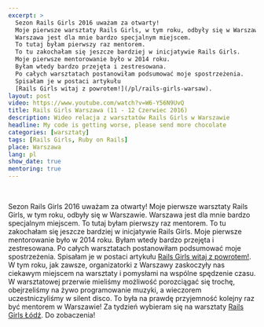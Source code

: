```yaml
---
excerpt: >
  Sezon Rails Girls 2016 uważam za otwarty!
  Moje pierwsze warsztaty Rails Girls, w tym roku, odbyły się w Warszawie.
  Warszawa jest dla mnie bardzo specjalnym miejscem.
  To tutaj byłam pierwszy raz mentorem.
  To tu zakochałam się jeszcze bardziej w inicjatywie Rails Girls.
  Moje pierwsze mentorowanie było w 2014 roku.
  Byłam wtedy bardzo przejęta i zestresowana.
  Po całych warsztatach postanowiłam podsumować moje spostrzeżenia.
  Spisałam je w postaci artykułu
  [Rails Girls witaj z powrotem!](/pl/rails-girls-warsaw).
layout: post
video: https://www.youtube.com/watch?v=W6-Y56N9UvQ
title: Rails Girls Warszawa (11 - 12 Czerwiec 2016)
description: Wideo relacja z warsztatów Rails Girls w Warszawie
headline: My code is getting worse, please send more chocolate
categories: [warsztaty]
tags: [Rails Girls, Ruby on Rails]
place: Warszawa
lang: pl
show_date: true
mentoring: true
---
```


<br>

Sezon Rails Girls 2016 uważam za otwarty! Moje pierwsze warsztaty Rails Girls, w tym roku, odbyły się w Warszawie. Warszawa jest dla mnie bardzo specjalnym miejscem. To tutaj byłam pierwszy raz mentorem. To tu zakochałam się jeszcze bardziej w inicjatywie Rails Girls. Moje pierwsze mentorowanie było w 2014 roku. Byłam wtedy bardzo przejęta i zestresowana. Po całych warsztatach postanowiłam podsumować moje spostrzeżenia. Spisałam je w postaci artykułu [Rails Girls witaj z powrotem!]({{site.baseurl}}/rails-girls-warsaw "Rails Girls Warsaw - pierwszy raz jako mentor"). W tym roku, jak zawsze, organizatorki z Warszawy zaskoczyły nas ciekawym miejscem na warsztaty i pomysłami na wspólne spędzenie czasu. W warsztatowej przerwie mieliśmy możliwość porozciągać się trochę, obejrzeliśmy na żywo programowanie muzyki, a wieczorem uczestniczyliśmy w silent disco. To była na prawdę przyjemność kolejny raz być mentorem w Warszawie! Za tydzień wybieram się na warsztaty [Rails Girls Łódź]({{site.baseurl}}/rails-girls-lodz "Rails Girls Łódź - wideorelacja"). Do zobaczenia!

